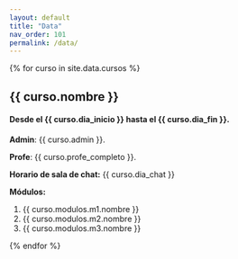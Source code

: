```yaml
---
layout: default
title: "Data"
nav_order: 101
permalink: /data/
---
```


{% for curso in site.data.cursos %}
## {{ curso.nombre }}
#### Desde el {{ curso.dia_inicio }} hasta el {{ curso.dia_fin }}.

**Admin**: {{ curso.admin }}.

**Profe**: {{ curso.profe_completo }}.

**Horario de sala de chat:** {{ curso.dia_chat }}

**Módulos:**
1. {{ curso.modulos.m1.nombre }}
1. {{ curso.modulos.m2.nombre }}
1. {{ curso.modulos.m3.nombre }}

{% endfor %}
